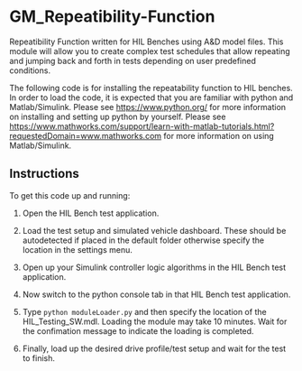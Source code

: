# GM_Repeatibility-Function
Repeatibility Function written for HIL Benches using A&amp;D model files. This module will allow you to create complex test schedules that allow repeating and jumping back and forth in tests depending on user predefined conditions.

The following code is for installing the repeatability function to HIL benches. In order to load the code, it is expected that you are
familiar with python and Matlab/Simulink. Please see https://www.python.org/ for more information on installing and setting up python by yourself. Please see https://www.mathworks.com/support/learn-with-matlab-tutorials.html?requestedDomain=www.mathworks.com for more information on using Matlab/Simulink.

## Instructions

To get this code up and running:

1. Open the HIL Bench test application.

2. Load the test setup and simulated vehicle dashboard. These should be autodetected if placed in the default folder otherwise specify the location in the settings menu.

3. Open up your Simulink controller logic algorithms in the HIL Bench test application.

4. Now switch to the python console tab in that HIL Bench test application.

5. Type `python moduleLoader.py` and then specify the location of the HIL_Testing_SW.mdl. Loading the module may take 10 minutes. Wait for the confimation message to indicate the loading is completed.

6. Finally, load up the desired drive profile/test setup and wait for the test to finish. 
